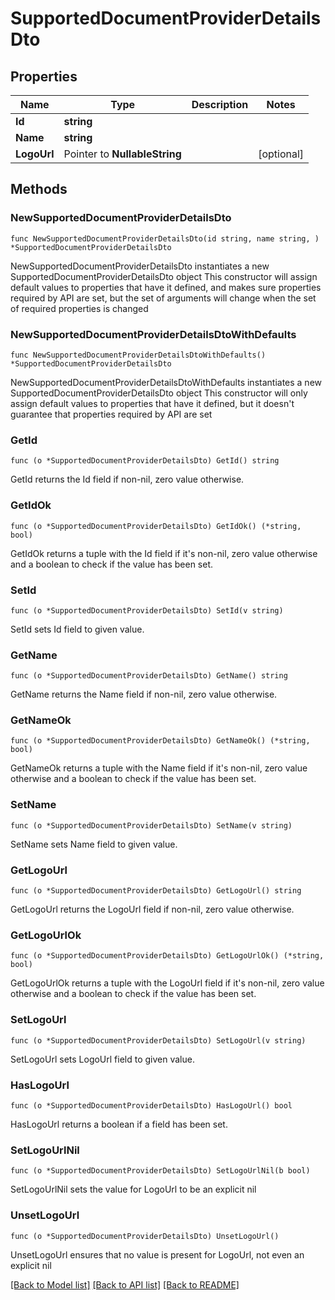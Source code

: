 # SupportedDocumentProviderDetailsDto

## Properties

Name | Type | Description | Notes
------------ | ------------- | ------------- | -------------
**Id** | **string** |  | 
**Name** | **string** |  | 
**LogoUrl** | Pointer to **NullableString** |  | [optional] 

## Methods

### NewSupportedDocumentProviderDetailsDto

`func NewSupportedDocumentProviderDetailsDto(id string, name string, ) *SupportedDocumentProviderDetailsDto`

NewSupportedDocumentProviderDetailsDto instantiates a new SupportedDocumentProviderDetailsDto object
This constructor will assign default values to properties that have it defined,
and makes sure properties required by API are set, but the set of arguments
will change when the set of required properties is changed

### NewSupportedDocumentProviderDetailsDtoWithDefaults

`func NewSupportedDocumentProviderDetailsDtoWithDefaults() *SupportedDocumentProviderDetailsDto`

NewSupportedDocumentProviderDetailsDtoWithDefaults instantiates a new SupportedDocumentProviderDetailsDto object
This constructor will only assign default values to properties that have it defined,
but it doesn't guarantee that properties required by API are set

### GetId

`func (o *SupportedDocumentProviderDetailsDto) GetId() string`

GetId returns the Id field if non-nil, zero value otherwise.

### GetIdOk

`func (o *SupportedDocumentProviderDetailsDto) GetIdOk() (*string, bool)`

GetIdOk returns a tuple with the Id field if it's non-nil, zero value otherwise
and a boolean to check if the value has been set.

### SetId

`func (o *SupportedDocumentProviderDetailsDto) SetId(v string)`

SetId sets Id field to given value.


### GetName

`func (o *SupportedDocumentProviderDetailsDto) GetName() string`

GetName returns the Name field if non-nil, zero value otherwise.

### GetNameOk

`func (o *SupportedDocumentProviderDetailsDto) GetNameOk() (*string, bool)`

GetNameOk returns a tuple with the Name field if it's non-nil, zero value otherwise
and a boolean to check if the value has been set.

### SetName

`func (o *SupportedDocumentProviderDetailsDto) SetName(v string)`

SetName sets Name field to given value.


### GetLogoUrl

`func (o *SupportedDocumentProviderDetailsDto) GetLogoUrl() string`

GetLogoUrl returns the LogoUrl field if non-nil, zero value otherwise.

### GetLogoUrlOk

`func (o *SupportedDocumentProviderDetailsDto) GetLogoUrlOk() (*string, bool)`

GetLogoUrlOk returns a tuple with the LogoUrl field if it's non-nil, zero value otherwise
and a boolean to check if the value has been set.

### SetLogoUrl

`func (o *SupportedDocumentProviderDetailsDto) SetLogoUrl(v string)`

SetLogoUrl sets LogoUrl field to given value.

### HasLogoUrl

`func (o *SupportedDocumentProviderDetailsDto) HasLogoUrl() bool`

HasLogoUrl returns a boolean if a field has been set.

### SetLogoUrlNil

`func (o *SupportedDocumentProviderDetailsDto) SetLogoUrlNil(b bool)`

 SetLogoUrlNil sets the value for LogoUrl to be an explicit nil

### UnsetLogoUrl
`func (o *SupportedDocumentProviderDetailsDto) UnsetLogoUrl()`

UnsetLogoUrl ensures that no value is present for LogoUrl, not even an explicit nil

[[Back to Model list]](../README.md#documentation-for-models) [[Back to API list]](../README.md#documentation-for-api-endpoints) [[Back to README]](../README.md)


